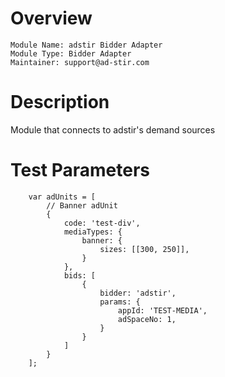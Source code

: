 # Overview

```
Module Name: adstir Bidder Adapter
Module Type: Bidder Adapter
Maintainer: support@ad-stir.com
```

# Description

Module that connects to adstir's demand sources

# Test Parameters

```
    var adUnits = [
        // Banner adUnit
        {
            code: 'test-div',
            mediaTypes: {
                banner: {
                    sizes: [[300, 250]],
                }
            },
            bids: [
                {
                    bidder: 'adstir',
                    params: {
                        appId: 'TEST-MEDIA',
                        adSpaceNo: 1,
                    }
                }
            ]
        }
    ];
```
